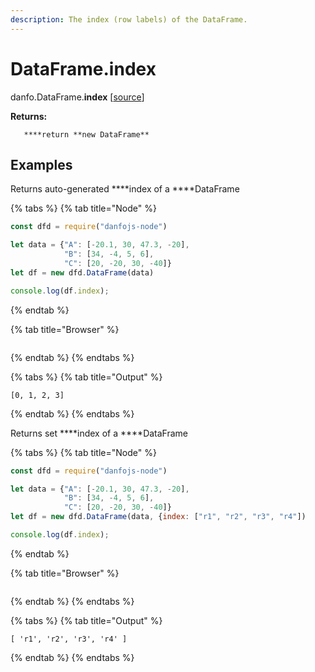 ```yaml
---
description: The index (row labels) of the DataFrame.
---
```


# DataFrame.index

danfo.DataFrame.**index** \[[source](https://github.com/opensource9ja/danfojs/blob/3398c2f540c16ac95599a05b6f2db4eff8a258c9/danfojs/src/core/frame.js#L940)\]

**Returns:**

       ****return **new DataFrame**

## **Examples**

Returns auto-generated ****index of a ****DataFrame

{% tabs %}
{% tab title="Node" %}
```javascript
const dfd = require("danfojs-node")

let data = {"A": [-20.1, 30, 47.3, -20],
            "B": [34, -4, 5, 6], 
            "C": [20, -20, 30, -40]}
let df = new dfd.DataFrame(data)

console.log(df.index);
```
{% endtab %}

{% tab title="Browser" %}
```

```
{% endtab %}
{% endtabs %}

{% tabs %}
{% tab title="Output" %}
```text
[0, 1, 2, 3]
```
{% endtab %}
{% endtabs %}

Returns set ****index of a ****DataFrame

{% tabs %}
{% tab title="Node" %}
```javascript
const dfd = require("danfojs-node")

let data = {"A": [-20.1, 30, 47.3, -20],
            "B": [34, -4, 5, 6], 
            "C": [20, -20, 30, -40]}
let df = new dfd.DataFrame(data, {index: ["r1", "r2", "r3", "r4"])

console.log(df.index);
```
{% endtab %}

{% tab title="Browser" %}
```

```
{% endtab %}
{% endtabs %}

{% tabs %}
{% tab title="Output" %}
```text
[ 'r1', 'r2', 'r3', 'r4' ]
```
{% endtab %}
{% endtabs %}

